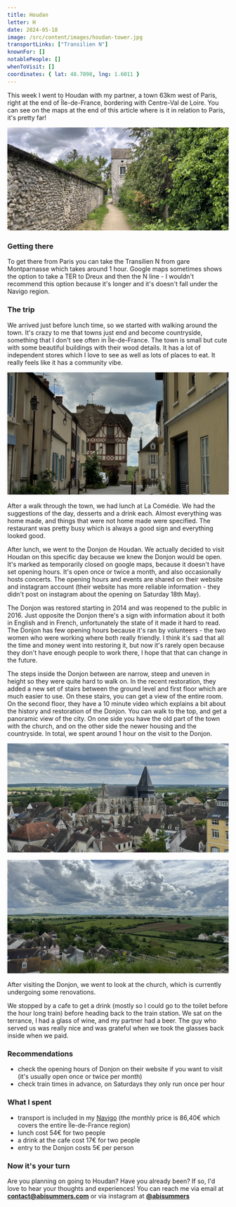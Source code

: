 ```yaml
---
title: Houdan
letter: H
date: 2024-05-18
image: /src/content/images/houdan-tower.jpg
transportLinks: ["Transilien N"]
knownFor: []
notablePeople: []
whenToVisit: []
coordinates: { lat: 48.7898, lng: 1.6011 }
---
```


This week I went to Houdan with my partner, a town 63km west of Paris, right at the end of Île-de-France, bordering with Centre-Val de Loire. You can see on the maps at the end of this article where is it in relation to Paris, it's pretty far!

![a path with a tower](../images/houdan-tower.jpg)

### Getting there

To get there from Paris you can take the Transilien N from gare Montparnasse which takes around 1 hour. Google maps sometimes shows the option to take a TER to Dreux and then the N line - I wouldn't recommend this option because it's longer and it's doesn't fall under the Navigo region.

### The trip

We arrived just before lunch time, so we started with walking around the town. It's crazy to me that towns just end and become countryside, something that I don't see often in Île-de-France. The town is small but cute with some beautiful buildings with their wood details. It has a lot of independent stores which I love to see as well as lots of places to eat. It really feels like it has a community vibe.

![a view from within the town](../images/houdan-town.jpg)

After a walk through the town, we had lunch at La Comédie. We had the suggestions of the day, desserts and a drink each. Almost everything was home made, and things that were not home made were specified. The restaurant was pretty busy which is always a good sign and everything looked good.

After lunch, we went to the Donjon de Houdan. We actually decided to visit Houdan on this specific day because we knew the Donjon would be open. It's marked as temporarily closed on google maps, because it doesn't have set opening hours. It's open once or twice a month, and also occasionally hosts concerts. The opening hours and events are shared on their website and instagram account (their website has more reliable information - they didn't post on instagram about the opening on Saturday 18th May).

The Donjon was restored starting in 2014 and was reopened to the public in 2016. Just opposite the Donjon there's a sign with information about it both in English and in French, unfortunately the state of it made it hard to read. The Donjon has few opening hours because it's ran by volunteers - the two women who were working where both really friendly. I think it's sad that all the time and money went into restoring it, but now it's rarely open because they don't have enough people to work there, I hope that that can change in the future.

The steps inside the Donjon between are narrow, steep and uneven in height so they were quite hard to walk on. In the recent restoration, they added a new set of stairs between the ground level and first floor which are much easier to use. On these stairs, you can get a view of the entire room. On the second floor, they have a 10 minute video which explains a bit about the history and restoration of the Donjon. You can walk to the top, and get a panoramic view of the city. On one side you have the old part of the town with the church, and on the other side the newer housing and the countryside. In total, we spent around 1 hour on the visit to the Donjon.

![a view of the town including the church from the top of the Donjon](../images/houdan-church-view.jpg)

![a view of the countryside from the top of the Donjon](../images/houdan-countryside-view.jpg)

After visiting the Donjon, we went to look at the church, which is currently undergoing some renovations.

We stopped by a cafe to get a drink (mostly so I could go to the toilet before the hour long train) before heading back to the train station. We sat on the terrance, I had a glass of wine, and my partner had a beer. The guy who served us was really nice and was grateful when we took the glasses back inside when we paid.

### Recommendations

- check the opening hours of Donjon on their website if you want to visit (it's usually open once or twice per month)
- check train times in advance, on Saturdays they only run once per hour

### What I spent

- transport is included in my [Navigo](https://abisummers.com/articles/navigo) (the monthly price is 86,40€ which covers the entire Île-de-France region)
- lunch cost 54€ for two people
- a drink at the cafe cost 17€ for two people
- entry to the Donjon costs 5€ per person

### Now it's your turn

Are you planning on going to Houdan? Have you already been? If so, I'd love to hear your thoughts and experiences! You can reach me via email at **[contact@abisummers.com](mailto:contact@abisummers.com)** or via instagram at **[@abisummers](https://www.instagram.com/abisummers/)**
